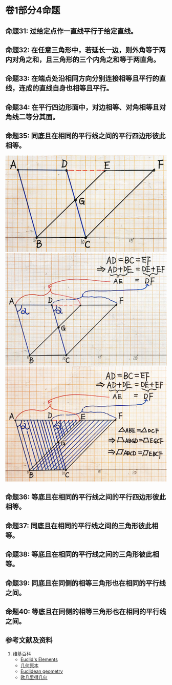 # 卷1部分4命题

## 命题31: 过给定点作一直线平行于给定直线。

## 命题32: 在任意三角形中，若延长一边，则外角等于两内对角之和，且三角形的三个内角之和等于两直角。

## 命题33: 在端点处沿相同方向分别连接相等且平行的直线，连成的直线自身也相等且平行。

## 命题34: 在平行四边形面中，对边相等、对角相等且对角线二等分其面。

## 命题35: 同底且在相同的平行线之间的平行四边形彼此相等。
![](/images/欧几里得几何/欧几里得元素中典型的几何实验/卷1部分4命题/35a1.jpg)
![](/images/欧几里得几何/欧几里得元素中典型的几何实验/卷1部分4命题/35a2.jpg)
![](/images/欧几里得几何/欧几里得元素中典型的几何实验/卷1部分4命题/35a3.jpg)

## 命题36: 等底且在相同的平行线之间的平行四边形彼此相等。

## 命题37: 同底且在相同的平行线之间的三角形彼此相等。

## 命题38: 等底且在相同的平行线之间的三角形彼此相等。

## 命题39: 同底且在同侧的相等三角形也在相同的平行线之间。

## 命题40: 等底且在同侧的相等三角形也在相同的平行线之间。

## 参考文献及资料

1. 维基百科
	- [Euclid's Elements](https://en.wikipedia.org/wiki/Euclid%27s_Elements) 
	- [几何原本](https://zh.wikipedia.org/wiki/%E5%87%A0%E4%BD%95%E5%8E%9F%E6%9C%AC) 
	- [Euclidean geometry](https://en.wikipedia.org/wiki/Euclidean_geometry) 
	- [欧几里得几何](https://zh.wikipedia.org/wiki/%E6%AC%A7%E5%87%A0%E9%87%8C%E5%BE%97%E5%87%A0%E4%BD%95) 



